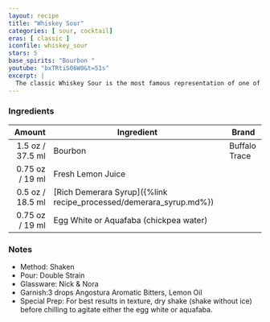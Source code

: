 ```yaml
---
layout: recipe
title: "Whiskey Sour"
categories: [ sour, cocktail]
eras: [ classic ]
iconfile: whiskey_sour
stars: 5
base_spirits: "Bourbon "
youtube: "bxTRtiS06W0&t=51s"
excerpt: |
  The classic Whiskey Sour is the most famous representation of one of the worlds most popular types of cocktail. Easy to commit to memory, its simple go-to sour to add to your arsenal, and a cornerstone of drink-making that everyone should know.
---
```


### Ingredients

|  Amount | Ingredient                                               | Brand         |
| ------: | -------------------------------------------------------- | ------------- |
|  1.5 oz / 37.5 ml | Bourbon                                                  | Buffalo Trace |
| 0.75 oz / 19 ml | Fresh Lemon Juice                                        |
|  0.5 oz / 18.5 ml | [Rich Demerara Syrup]({%link recipe_processed/demerara_syrup.md%}) |
| 0.75 oz / 19 ml | Egg White or Aquafaba (chickpea water)                   |

### Notes

- Method: Shaken
- Pour: Double Strain
- Glassware: Nick & Nora
- Garnish:3 drops Angostura Aromatic Bitters, Lemon Oil
- Special Prep: For best results in texture, dry shake (shake without ice) before chilling to agitate either the egg white or aquafaba.
